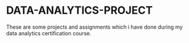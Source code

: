 # DATA-ANALYTICS-PROJECT
These are some projects and assignments which i have done during my data analytics certification course.
